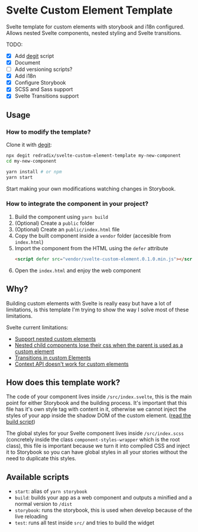 <!--
SPDX-FileCopyrightText: 2023 Redradix - development@redradix.com

SPDX-License-Identifier: MIT
-->

# Svelte Custom Element Template

Svelte template for custom elements with storybook and i18n configured. Allows nested Svelte components, nested styling and Svelte transitions.

TODO:
- [x] Add [degit](https://github.com/Rich-Harris/degit) script
- [x] Document
- [ ] Add versioning scripts?
- [x] Add i18n
- [x] Configure Storybook
- [x] SCSS and Sass support
- [x] Svelte Transitions support

## Usage

### How to modify the template?

Clone it with [degit](https://github.com/Rich-Harris/degit):

```bash
npx degit redradix/svelte-custom-element-template my-new-component
cd my-new-component

yarn install # or npm
yarn start
```

Start making your own modifications watching changes in Storybook.

### How to integrate the component in your project?

1. Build the component using `yarn build`
2. (Optional) Create a `public` folder
3. (Optional) Create an `public/index.html` file
4. Copy the built component inside a `vendor` folder (accesible from `index.html`)
5. Import the component from the HTML using the `defer` attribute
   ```html
   <script defer src="vendor/svelte-custom-element.0.1.0.min.js"></script>
   ```
6. Open the `index.html` and enjoy the web component

## Why?
Building custom elements with Svelte is really easy but have a lot of limitations, is this template I'm trying to show the way I solve most of these limitations.

Svelte current limitations:

* [Support nested custom elements](https://github.com/sveltejs/svelte/issues/3520)
* [Nested child components lose their css when the parent is used as a custom element](https://github.com/sveltejs/svelte/issues/4274)
* [Transitions in custom Elements](https://github.com/sveltejs/svelte/issues/1825)
* [Context API doesn't work for custom elements](https://github.com/sveltejs/svelte/issues/3422)

## How does this template work?

The code of your component lives inside `/src/index.svelte`, this is the main point for either Storybook and the building process. It's important that this file has it's own style tag with content in it, otherwise we cannot inject the styles of your app inside the shadow DOM of the custom element. ([read the build script](./scripts/build.js))

The global styles for your Svelte component lives inside `/src/index.scss` (concretely inside the class `component-styles-wrapper` which is the root class), this file is important because we turn it into compiled CSS and inject it to Storybook so you can have global styles in all your stories without the need to duplicate this styles.

## Available scripts

* `start`: alias of `yarn storybook`
* `build`: builds your app as a web component and outputs a minified and a normal version to `/dist`
* `storybook`: runs the storybook, this is used when develop because of the live reloading
* `test`: runs all test inside `src/` and tries to build the widget
